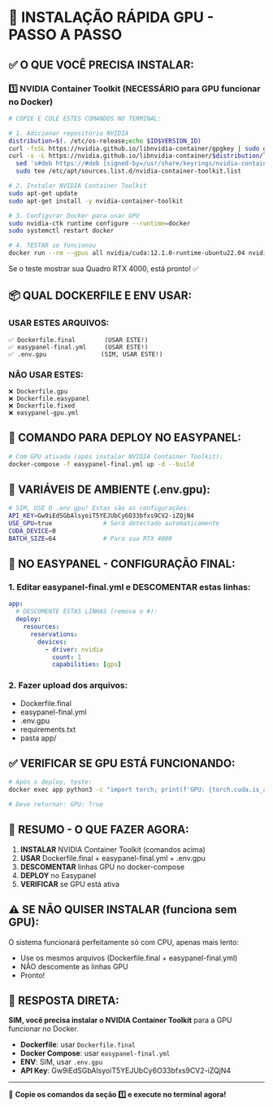 # 🚨 INSTALAÇÃO RÁPIDA GPU - PASSO A PASSO

## ✅ O QUE VOCÊ PRECISA INSTALAR:

### 1️⃣ NVIDIA Container Toolkit (NECESSÁRIO para GPU funcionar no Docker)

```bash
# COPIE E COLE ESTES COMANDOS NO TERMINAL:

# 1. Adicionar repositório NVIDIA
distribution=$(. /etc/os-release;echo $ID$VERSION_ID)
curl -fsSL https://nvidia.github.io/libnvidia-container/gpgkey | sudo gpg --dearmor -o /usr/share/keyrings/nvidia-container-toolkit-keyring.gpg
curl -s -L https://nvidia.github.io/libnvidia-container/$distribution/libnvidia-container.list | \
  sed 's#deb https://#deb [signed-by=/usr/share/keyrings/nvidia-container-toolkit-keyring.gpg] https://#g' | \
  sudo tee /etc/apt/sources.list.d/nvidia-container-toolkit.list

# 2. Instalar NVIDIA Container Toolkit
sudo apt-get update
sudo apt-get install -y nvidia-container-toolkit

# 3. Configurar Docker para usar GPU
sudo nvidia-ctk runtime configure --runtime=docker
sudo systemctl restart docker

# 4. TESTAR se funcionou
docker run --rm --gpus all nvidia/cuda:12.1.0-runtime-ubuntu22.04 nvidia-smi
```

Se o teste mostrar sua Quadro RTX 4000, está pronto! ✅

## 📦 QUAL DOCKERFILE E ENV USAR:

### USAR ESTES ARQUIVOS:
```
✅ Dockerfile.final        (USAR ESTE!)
✅ easypanel-final.yml     (USAR ESTE!)
✅ .env.gpu               (SIM, USAR ESTE!)
```

### NÃO USAR ESTES:
```
❌ Dockerfile.gpu
❌ Dockerfile.easypanel
❌ Dockerfile.fixed
❌ easypanel-gpu.yml
```

## 🚀 COMANDO PARA DEPLOY NO EASYPANEL:

```bash
# Com GPU ativada (após instalar NVIDIA Container Toolkit):
docker-compose -f easypanel-final.yml up -d --build
```

## 🔑 VARIÁVEIS DE AMBIENTE (.env.gpu):

```bash
# SIM, USE O .env.gpu! Estas são as configurações:
API_KEY=Gw9iEdSGbAlsyoiT5YEJUbCy6O33bfxs9CV2-iZQjN4
USE_GPU=true              # Será detectado automaticamente
CUDA_DEVICE=0
BATCH_SIZE=64             # Para sua RTX 4000
```

## 📝 NO EASYPANEL - CONFIGURAÇÃO FINAL:

### 1. Editar easypanel-final.yml e DESCOMENTAR estas linhas:
```yaml
app:
  # DESCOMENTE ESTAS LINHAS (remova o #):
  deploy:
    resources:
      reservations:
        devices:
          - driver: nvidia
            count: 1
            capabilities: [gpu]
```

### 2. Fazer upload dos arquivos:
- Dockerfile.final
- easypanel-final.yml
- .env.gpu
- requirements.txt
- pasta app/

## ✅ VERIFICAR SE GPU ESTÁ FUNCIONANDO:

```bash
# Após o deploy, teste:
docker exec app python3 -c "import torch; print(f'GPU: {torch.cuda.is_available()}')"

# Deve retornar: GPU: True
```

## 🎯 RESUMO - O QUE FAZER AGORA:

1. **INSTALAR** NVIDIA Container Toolkit (comandos acima)
2. **USAR** Dockerfile.final + easypanel-final.yml + .env.gpu
3. **DESCOMENTAR** linhas GPU no docker-compose
4. **DEPLOY** no Easypanel
5. **VERIFICAR** se GPU está ativa

## ⚠️ SE NÃO QUISER INSTALAR (funciona sem GPU):

O sistema funcionará perfeitamente só com CPU, apenas mais lento:
- Use os mesmos arquivos (Dockerfile.final + easypanel-final.yml)
- NÃO descomente as linhas GPU
- Pronto!

## 💬 RESPOSTA DIRETA:

**SIM, você precisa instalar o NVIDIA Container Toolkit** para a GPU funcionar no Docker.
- **Dockerfile**: usar `Dockerfile.final`
- **Docker Compose**: usar `easypanel-final.yml`
- **ENV**: SIM, usar `.env.gpu`
- **API Key**: Gw9iEdSGbAlsyoiT5YEJUbCy6O33bfxs9CV2-iZQjN4

---
🚀 **Copie os comandos da seção 1️⃣ e execute no terminal agora!**